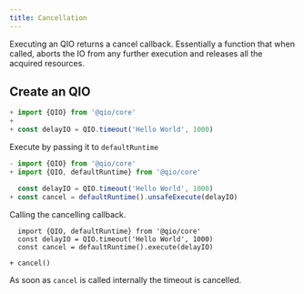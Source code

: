 ```yaml
---
title: Cancellation
---
```


Executing an QIO returns a cancel callback. Essentially a function that when called, aborts the IO from any further execution and releases all the acquired resources.

## Create an QIO

```ts
+ import {QIO} from '@qio/core'
+
+ const delayIO = QIO.timeout('Hello World', 1000)
```

Execute by passing it to `defaultRuntime`

```ts
- import {QIO} from '@qio/core'
+ import {QIO, defaultRuntime} from '@qio/core'

  const delayIO = QIO.timeout('Hello World', 1000)
+ const cancel = defaultRuntime().unsafeExecute(delayIO)
```

Calling the cancelling callback.

```ts-diff
  import {QIO, defaultRuntime} from '@qio/core'
  const delayIO = QIO.timeout('Hello World', 1000)
  const cancel = defaultRuntime().execute(delayIO)

+ cancel()
```

As soon as `cancel` is called internally the timeout is cancelled.
